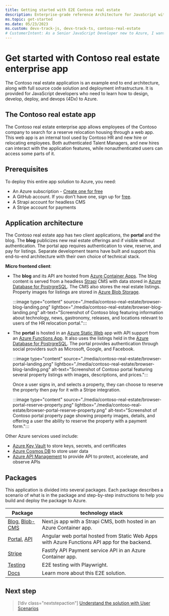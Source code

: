 ```yaml
---
title: Getting started with E2E Contoso real estate
description: Enterprise-grade reference Architecture for JavaScript with Contoso real estate, including source code, deployment infrastructure, end to end testing.
ms.topic: get-started
ms.date: 05/23/2023
ms.custom: devx-track-js, devx-track-ts, contoso-real-estate
# CustomerIntent: As a Senior JavaScript Developer new to Azure, I want learn how to build and deploy complex architectures so that build and deploy my own architecture.
---
```


# Get started with Contoso real estate enterprise app

The Contoso real estate application is an example end to end architecture, along with full source code solution and deployment infrastructure. It is provided for JavaScript developers who need to learn how to design, develop, deploy, and devops (4Dx) to Azure. 

## The Contoso real estate app

The Contoso real estate enterprise app allows employees of the Contoso company to search for a reserve relocation housing through a web app. This web app is an internal tool used by Contoso HR and new hire or relocating employees. Both authenticated Talent Managers, and new hires can interact with the application features, while nonauthenticated users can access some parts of it.

## Prerequisites

To deploy this entire app solution to Azure, you need:

* An Azure subscription - [Create one for free](https://azure.microsoft.com/free/cognitive-services?azure-portal=true)
* A GitHub account. If you don't have one, sign up for [free](https://github.com/join).  
* A Strapi account for headless CMS
* A Stripe account for payments

## Application architecture

The Contoso real estate app has two client applications, the **portal** and the blog. The **blog** publicizes new real estate offerings and if visible without authentication. The portal app requires authentication to view, reserve, and pay for listings. Separate development teams have built and support this end-to-end architecture with their own choice of technical stack. 

**Micro frontend client**:

* The **blog** and its API are hosted from [Azure Container Apps](/azure/container-apps). The blog content is served from a headless [Strapi](https://strapi.io/) CMS with data stored in [Azure Database for PostrgreSQL](/azure/postgresql). The CMS also stores the real estate listings. Property images for listings are stored in [Azure Blob Storage](/azure/storage/blobs/).

    :::image type="content" source="./media/contoso-real-estate/browser-blog-landing.png" lightbox="./media/contoso-real-estate/browser-blog-landing.png" alt-text="Screenshot of Contoso blog featuring information about technology, news, gastronomy, releases, and locations relevant to users of the HR relocation portal.":::


* The **portal** is hosted in an [Azure Static Web](/azure/static-web-apps) app with API support from an [Azure Functions App](/azure/azure-functions). It also uses the listings held in the [Azure Database for PostrgreSQL](/azure/postgresql). The portal provides authentication through social providers such as Microsoft, Google, and Facebook.

    :::image type="content" source="./media/contoso-real-estate/browser-portal-landing.png" lightbox="./media/contoso-real-estate/browser-blog-landing.png" alt-text="Screenshot of Contoso portal featuring several property listings with images, descriptions, and prices.":::

    Once a user signs in, and selects a property, they can choose to reserve the property then pay for it with a Stripe integration. 

    :::image type="content" source="./media/contoso-real-estate/browser-portal-reserve-property.png" lightbox="./media/contoso-real-estate/browser-portal-reserve-property.png" alt-text="Screenshot of Contoso portal property page showing property images, details, and offering a user the ability to reserve the property with a payment form.":::

Other Azure services used include: 

* [Azure Key Vault](/azure/key-vault) to store keys, secrets, and certificates
* [Azure Cosmos DB](/azure/cosmos-db) to store user data
* [Azure API Management](/azure/api-management) to provide API to protect, accelerate, and observe APIs

## Packages

This application is divided into several packages. Each package describes a scenario of what is in the package and step-by-step instructions to help you build and deploy the package to Azure. 

|Package|technology stack|
|--|--|
|[Blog](https://github.com/Azure-Samples/contoso-real-estate/tree/main/packages/blog), [Blob-CMS](https://github.com/Azure-Samples/contoso-real-estate/tree/main/packages/blog-cms)|Next.js app with a Strapi CMS, both hosted in an Azure Container app.|
|[Portal](https://github.com/Azure-Samples/contoso-real-estate/tree/main/packages/portal), [API](https://github.com/Azure-Samples/contoso-real-estate/tree/main/packages/api)|Angular web portal hosted from Static Web Apps with Azure Functions API app for the backend.|
|[Stripe](https://github.com/Azure-Samples/contoso-real-estate/tree/main/packages/stripe)|Fastify API Payment service API in an Azure Container app.|
|[Testing](https://github.com/Azure-Samples/contoso-real-estate/tree/main/packages/testing)|E2E testing with Playwright.|
|[Docs](https://github.com/Azure-Samples/contoso-real-estate/tree/main/packages/docs)|Learn more about this E2E solution.|

## Next step

> [!div class="nextstepaction"]
> [Understand the solution with User Scenarios](contoso-real-estate-user-scenarios.md)
